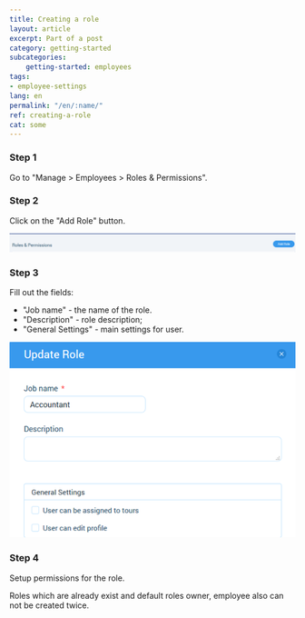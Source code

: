 ```yaml
---
title: Creating a role
layout: article
excerpt: Part of a post
category: getting-started
subcategories:
    getting-started: employees
tags:
- employee-settings
lang: en
permalink: "/en/:name/"
ref: creating-a-role
cat: some
---
```


### **Step 1**

Go to "Manage > Employees > Roles & Permissions".

### **Step 2**

Click on the "Add Role" button.

![Creating_a_role1](/assets/images/creating_a_role1.png)

### **Step 3**

Fill out the fields:
- "Job name" - the name of the role.
- "Description" - role description;
- "General Settings" - main settings for user.  

![Creating_a_role2](/assets/images/creating_a_role2.png)

### **Step 4**

Setup permissions for the role.

Roles which are already exist and default roles owner, employee also can not be created twice.